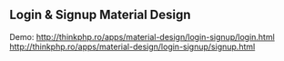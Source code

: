 Login & Signup Material Design
------------------------------

Demo: 
 http://thinkphp.ro/apps/material-design/login-signup/login.html
 http://thinkphp.ro/apps/material-design/login-signup/signup.html